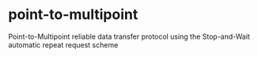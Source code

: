 # point-to-multipoint
Point-to-Multipoint reliable data transfer protocol using the Stop-and-Wait automatic repeat request scheme
